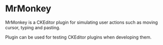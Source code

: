 MrMonkey
===========

MrMonkey is a CKEditor plugin for simulating user actions such as moving cursor, typing and pasting. 

Plugin can be used for testing CKEditor plugins when developing them.